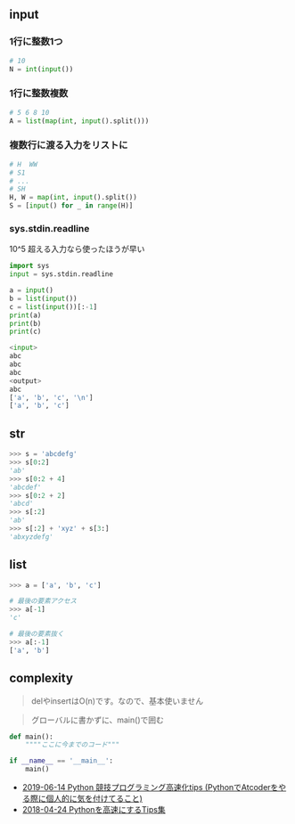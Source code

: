 ## input 

### 1行に整数1つ

```py
# 10
N = int(input())
```

### 1行に整数複数

```py
# 5 6 8 10
A = list(map(int, input().split()))
```

### 複数行に渡る入力をリストに

```py
# H  WW
# S1
# ...
# SH
H, W = map(int, input().split())
S = [input() for _ in range(H)]
```

### sys.stdin.readline
10^5 超える入力なら使ったほうが早い

```py
import sys
input = sys.stdin.readline

a = input()
b = list(input())
c = list(input())[:-1]
print(a)
print(b)
print(c)

<input>
abc
abc
abc
<output>
abc
['a', 'b', 'c', '\n']
['a', 'b', 'c']
```

## str

```py
>>> s = 'abcdefg'
>>> s[0:2]
'ab'
>>> s[0:2 + 4]
'abcdef'
>>> s[0:2 + 2]
'abcd'
>>> s[:2]
'ab'
>>> s[:2] + 'xyz' + s[3:]
'abxyzdefg'
```

## list

```py
>>> a = ['a', 'b', 'c']

# 最後の要素アクセス
>>> a[-1]
'c'

# 最後の要素抜く
>>> a[:-1]
['a', 'b']
```

## complexity

> delやinsertはO(n)です。なので、基本使いません

> グローバルに書かずに、main()で囲む
```py
def main():
    """"ここに今までのコード"""

if __name__ == '__main__':
    main()
```

* [2019-06-14 Python 競技プログラミング高速化tips (PythonでAtcoderをやる際に個人的に気を付けてること)](https://juppy.hatenablog.com/entry/2019/06/14/Python_%E7%AB%B6%E6%8A%80%E3%83%97%E3%83%AD%E3%82%B0%E3%83%A9%E3%83%9F%E3%83%B3%E3%82%B0%E9%AB%98%E9%80%9F%E5%8C%96tips_%28Python%E3%81%A7Atcoder%E3%82%92%E3%82%84%E3%82%8B%E9%9A%9B%E3%81%AB%E5%80%8B)
* [2018-04-24 Pythonを高速にするTips集](https://cafeunder.github.io/rosenblock-chainers-blog/2018/04/24/Python-Tips.html)

